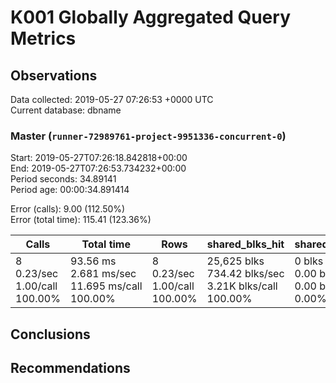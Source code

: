 # K001 Globally Aggregated Query Metrics

## Observations ##
Data collected: 2019-05-27 07:26:53 +0000 UTC  
Current database: dbname  



### Master (`runner-72989761-project-9951336-concurrent-0`) ###
Start: 2019-05-27T07:26:18.842818+00:00  
End: 2019-05-27T07:26:53.734232+00:00  
Period seconds: 34.89141  
Period age: 00:00:34.891414  

Error (calls): 9.00 (112.50%)  
Error (total time): 115.41 (123.36%)

| Calls | Total&nbsp;time | Rows | shared_blks_hit | shared_blks_read | shared_blks_dirtied | shared_blks_written | blk_read_time | blk_write_time | kcache_reads | kcache_writes | kcache_user_time_ms | kcache_system_time |
|-------|------------|------|-----------------|------------------|---------------------|---------------------|---------------|----------------|--------------|---------------|---------------------|--------------------|
|8<br/>0.23/sec<br/>1.00/call<br/>100.00% |93.56&nbsp;ms<br/>2.681&nbsp;ms/sec<br/>11.695&nbsp;ms/call<br/>100.00% |8<br/>0.23/sec<br/>1.00/call<br/>100.00% |25,625&nbsp;blks<br/>734.42&nbsp;blks/sec<br/>3.21K&nbsp;blks/call<br/>100.00% |0&nbsp;blks<br/>0.00&nbsp;blks/sec<br/>0.00&nbsp;blks/call<br/>0.00% |0&nbsp;blks<br/>0.00&nbsp;blks/sec<br/>0.00&nbsp;blks/call<br/>0.00% |0&nbsp;blks<br/>0.00&nbsp;blks/sec<br/>0.00&nbsp;blks/call<br/>0.00% |0.00&nbsp;ms<br/>0.000&nbsp;ms/sec<br/>0.000&nbsp;ms/call<br/>0.00% |0.00&nbsp;ms<br/>0.000&nbsp;ms/sec<br/>0.000&nbsp;ms/call<br/>0.00% |0.00&nbsp;bytes<br/>0.00&nbsp;bytes/sec<br/>0.00&nbsp;bytes/call<br/>0.00% |0.00&nbsp;bytes<br/>0.00&nbsp;bytes/sec<br/>0.00&nbsp;bytes/call<br/>0.00% |0.00&nbsp;ms<br/>0.000&nbsp;ms/sec<br/>0.000&nbsp;ms/call<br/>0.00% |0.00&nbsp;ms<br/>0.000&nbsp;ms/sec<br/>0.000&nbsp;ms/call<br/>0.00%|





## Conclusions ##


## Recommendations ##

